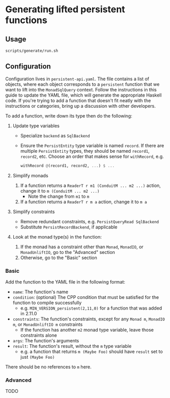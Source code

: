 # Generating lifted persistent functions

## Usage

```
scripts/generate/run.sh
```

## Configuration

Configuration lives in `persistent-api.yaml`. The file contains a list of objects, where each object corresponds to a `persistent` function that we want to lift into the `MonadSqlQuery` context. Follow the instructions in this guide to update the YAML file, which will generate the appropriate Haskell code. If you're trying to add a function that doesn't fit neatly with the instructions or categories, bring up a discussion with other developers.

To add a function, write down its type then do the following:

1. Update type variables
    * Specialize `backend` as `SqlBackend`
    * Ensure the `PersistEntity` type variable is named `record`. If there are multiple `PersistEntity` types, they should be named `record1`, `record2`, etc. Choose an order that makes sense for `withRecord`, e.g.

        ```hs
        withRecord @(record1, record2, ...) $ ...
        ```

1. Simplify monads
    1. If a function returns a `ReaderT r m1 (ConduitM ... m2 ...)` action, change it to `m (ConduitM ... m2 ...)`
        * Note the change from `m1` to `m`
    1. If a function returns a `ReaderT r m a` action, change it to `m a`

1. Simplify constraints
    * Remove redundant constraints, e.g. `PersistQueryRead SqlBackend`
    * Substitute `PersistRecordBackend`, if applicable

1. Look at the monad type(s) in the function:
    1. If the monad has a constraint other than `Monad`, `MonadIO`, or `MonadUnliftIO`, go to the "Advanced" section
    1. Otherwise, go to the "Basic" section

### Basic

Add the function to the YAML file in the following format:

* `name`: The function's name
* `condition`: (optional) The CPP condition that must be satisfied for the function to compile successfully
    * e.g. `MIN_VERSION_persistent(2,11,0)` for a function that was added in 2.11.0
* `constraints`: The function's constraints, except for any `Monad m`, `MonadIO m`, or `MonadUnliftIO m` constraints
    * If the function has another `m2` monad type variable, leave those constraints alone
* `args`: The function's arguments
* `result`: The function's result, without the `m` type variable
    * e.g. a function that returns `m (Maybe Foo)` should have `result` set to just `(Maybe Foo)`

There should be no references to `m` here.

### Advanced

TODO
